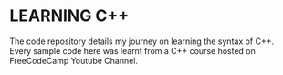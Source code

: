 # LEARNING C++

The code repository details my journey on learning the syntax of C++. Every sample code here was learnt from a C++ course hosted on FreeCodeCamp Youtube Channel.
